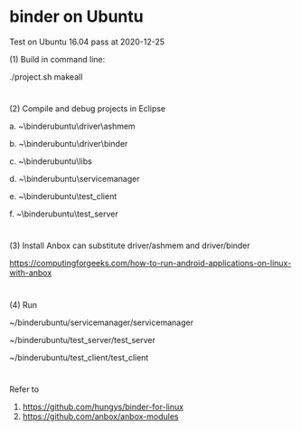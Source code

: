 binder on Ubuntu
================
Test on Ubuntu 16.04 pass at 2020-12-25

(1) Build in command line:

./project.sh makeall

#

(2) Compile and debug projects in Eclipse

a. ~\binderubuntu\driver\ashmem

b. ~\binderubuntu\driver\binder

c. ~\binderubuntu\libs

d. ~\binderubuntu\servicemanager

e. ~\binderubuntu\test_client

f. ~\binderubuntu\test_server

#

(3) Install Anbox can substitute driver/ashmem and driver/binder

https://computingforgeeks.com/how-to-run-android-applications-on-linux-with-anbox

#

(4) Run

~/binderubuntu/servicemanager/servicemanager

~/binderubuntu/test_server/test_server

~/binderubuntu/test_client/test_client

#

Refer to
1. https://github.com/hungys/binder-for-linux
2. https://github.com/anbox/anbox-modules
